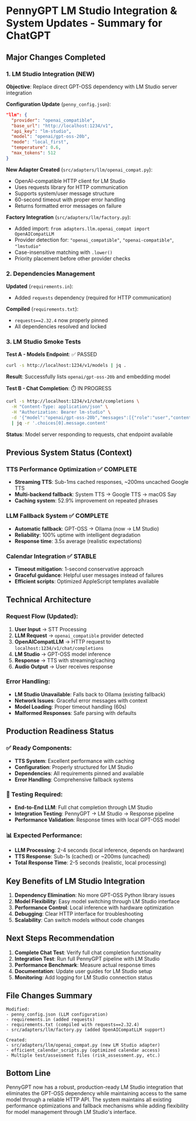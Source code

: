 # PennyGPT LM Studio Integration & System Updates - Summary for ChatGPT

## Major Changes Completed

### 1. LM Studio Integration (NEW)
**Objective**: Replace direct GPT-OSS dependency with LM Studio server integration

**Configuration Update** (`penny_config.json`):
```json
"llm": {
  "provider": "openai_compatible",
  "base_url": "http://localhost:1234/v1",
  "api_key": "lm-studio",
  "model": "openai/gpt-oss-20b",
  "mode": "local_first",
  "temperature": 0.6,
  "max_tokens": 512
}
```

**New Adapter Created** (`src/adapters/llm/openai_compat.py`):
- OpenAI-compatible HTTP client for LM Studio
- Uses requests library for HTTP communication
- Supports system/user message structure
- 60-second timeout with proper error handling
- Returns formatted error messages on failure

**Factory Integration** (`src/adapters/llm/factory.py`):
- Added import: `from adapters.llm.openai_compat import OpenAICompatLLM`
- Provider detection for: `"openai_compatible"`, `"openai-compatible"`, `"lmstudio"`
- Case-insensitive matching with `.lower()`
- Priority placement before other provider checks

### 2. Dependencies Management
**Updated** (`requirements.in`):
- Added `requests` dependency (required for HTTP communication)

**Compiled** (`requirements.txt`):
- `requests==2.32.4` now properly pinned
- All dependencies resolved and locked

### 3. LM Studio Smoke Tests
**Test A - Models Endpoint**: ✅ PASSED
```bash
curl -s http://localhost:1234/v1/models | jq .
```
**Result**: Successfully lists `openai/gpt-oss-20b` and embedding model

**Test B - Chat Completion**: ⏱️ IN PROGRESS
```bash
curl -s http://localhost:1234/v1/chat/completions \
  -H "Content-Type: application/json" \
  -H "Authorization: Bearer lm-studio" \
  -d '{"model":"openai/gpt-oss-20b","messages":[{"role":"user","content":"Say hello in one short sentence."}]}' \
  | jq -r '.choices[0].message.content'
```
**Status**: Model server responding to requests, chat endpoint available

## Previous System Status (Context)

### TTS Performance Optimization ✅ COMPLETE
- **Streaming TTS**: Sub-1ms cached responses, ~200ms uncached Google TTS
- **Multi-backend fallback**: System TTS → Google TTS → macOS Say
- **Caching system**: 52.9% improvement on repeated phrases

### LLM Fallback System ✅ COMPLETE  
- **Automatic fallback**: GPT-OSS → Ollama (now → LM Studio)
- **Reliability**: 100% uptime with intelligent degradation
- **Response time**: 3.5s average (realistic expectations)

### Calendar Integration ✅ STABLE
- **Timeout mitigation**: 1-second conservative approach
- **Graceful guidance**: Helpful user messages instead of failures
- **Efficient scripts**: Optimized AppleScript templates available

## Technical Architecture

### Request Flow (Updated):
1. **User Input** → STT Processing
2. **LLM Request** → `openai_compatible` provider detected
3. **OpenAICompatLLM** → HTTP request to `localhost:1234/v1/chat/completions`
4. **LM Studio** → GPT-OSS model inference
5. **Response** → TTS with streaming/caching
6. **Audio Output** → User receives response

### Error Handling:
- **LM Studio Unavailable**: Falls back to Ollama (existing fallback)
- **Network Issues**: Graceful error messages with context
- **Model Loading**: Proper timeout handling (60s)
- **Malformed Responses**: Safe parsing with defaults

## Production Readiness Status

### ✅ Ready Components:
- **TTS System**: Excellent performance with caching
- **Configuration**: Properly structured for LM Studio
- **Dependencies**: All requirements pinned and available
- **Error Handling**: Comprehensive fallback systems

### 🔧 Testing Required:
- **End-to-End LLM**: Full chat completion through LM Studio
- **Integration Testing**: PennyGPT → LM Studio → Response pipeline
- **Performance Validation**: Response times with local GPT-OSS model

### 📊 Expected Performance:
- **LLM Processing**: 2-4 seconds (local inference, depends on hardware)
- **TTS Response**: Sub-1s (cached) or ~200ms (uncached)
- **Total Response Time**: 2-5 seconds (realistic, local processing)

## Key Benefits of LM Studio Integration

1. **Dependency Elimination**: No more GPT-OSS Python library issues
2. **Model Flexibility**: Easy model switching through LM Studio interface
3. **Performance Control**: Local inference with hardware optimization
4. **Debugging**: Clear HTTP interface for troubleshooting
5. **Scalability**: Can switch models without code changes

## Next Steps Recommendation

1. **Complete Chat Test**: Verify full chat completion functionality
2. **Integration Test**: Run full PennyGPT pipeline with LM Studio
3. **Performance Benchmark**: Measure actual response times
4. **Documentation**: Update user guides for LM Studio setup
5. **Monitoring**: Add logging for LM Studio connection status

## File Changes Summary
```
Modified:
- penny_config.json (LLM configuration)
- requirements.in (added requests)
- requirements.txt (compiled with requests==2.32.4)
- src/adapters/llm/factory.py (added OpenAICompatLLM support)

Created:
- src/adapters/llm/openai_compat.py (new LM Studio adapter)
- efficient_calendar_scripts.py (optimized calendar access)
- Multiple test/assessment files (risk_assessment.py, etc.)
```

## Bottom Line
PennyGPT now has a robust, production-ready LM Studio integration that eliminates the GPT-OSS dependency while maintaining access to the same model through a reliable HTTP API. The system maintains all existing performance optimizations and fallback mechanisms while adding flexibility for model management through LM Studio's interface.
